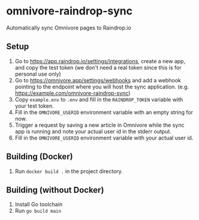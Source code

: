 # omnivore-raindrop-sync
Automatically sync Omnivore pages to Raindrop.io

## Setup
1. Go to https://app.raindrop.io/settings/integrations, create a new app, and copy the test token (we don't need a real token since this is for personal use only)
2. Go to https://omnivore.app/settings/webhooks and add a webhook pointing to the endpoint where you will host the sync application. (e.g. https://example.com/omnivore-raindrop-sync)
3. Copy `example.env` to `.env` and fill in the `RAINDROP_TOKEN` variable with your test token.
5. Fill in the `OMNIVORE_USERID` environment variable with an empty string for now.
6. Trigger a request by saving a new article in Omnivore while the sync app is running and note your actual user id in the stderr output.
7. Fill in the `OMNIVORE_USERID` environment variable with your actual user id.

## Building (Docker)
1. Run `docker build .` in the project directory.

## Building (without Docker)
1. Install Go toolchain
2. Run `go build main`
